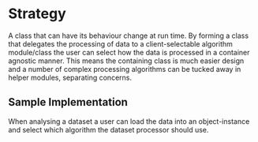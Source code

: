 # Strategy

A class that can have its behaviour change at run time. By forming a class that delegates the processing of data to a client-selectable algorithm module/class the user can select how the data is processed in a container agnostic manner. This means the containing class is much easier design and a number of complex processing algorithms can be tucked away in helper modules, separating concerns.

## Sample Implementation

When analysing a dataset a user can load the data into an object-instance and select which algorithm the dataset processor should use.
